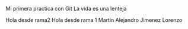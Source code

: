 Mi primera practica con Git
La vida es una lenteja

Hola desde rama2
Hola desde rama 1
Martin Alejandro Jimenez Lorenzo
